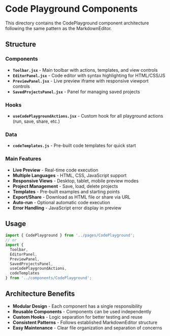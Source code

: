 # Code Playground Components

This directory contains the CodePlayground component architecture following the same pattern as the MarkdownEditor.

## Structure

### Components
- **`Toolbar.jsx`** - Main toolbar with actions, templates, and view controls
- **`EditorPanel.jsx`** - Code editor with syntax highlighting for HTML/CSS/JS
- **`PreviewPanel.jsx`** - Live preview iframe with responsive viewport controls
- **`SavedProjectsPanel.jsx`** - Panel for managing saved projects

### Hooks
- **`useCodePlaygroundActions.jsx`** - Custom hook for all playground actions (run, save, share, etc.)

### Data
- **`codeTemplates.js`** - Pre-built code templates for quick start

### Main Features
- **Live Preview** - Real-time code execution
- **Multiple Languages** - HTML, CSS, JavaScript support
- **Responsive Views** - Desktop, tablet, mobile preview modes
- **Project Management** - Save, load, delete projects
- **Templates** - Pre-built examples and starting points
- **Export/Share** - Download as HTML file or share via URL
- **Auto-run** - Optional automatic code execution
- **Error Handling** - JavaScript error display in preview

## Usage

```jsx
import { CodePlayground } from '../pages/CodePlayground';
// or
import { 
  Toolbar, 
  EditorPanel, 
  PreviewPanel, 
  SavedProjectsPanel,
  useCodePlaygroundActions,
  codeTemplates 
} from '../components/CodePlayground';
```

## Architecture Benefits

- **Modular Design** - Each component has a single responsibility
- **Reusable Components** - Components can be used independently
- **Custom Hooks** - Logic separation for better testing and reuse
- **Consistent Patterns** - Follows established MarkdownEditor structure
- **Easy Maintenance** - Clear file organization and separation of concerns
